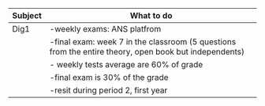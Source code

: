 
| Subject | What to do                                                                                            |
| ------- | ----------------------------------------------------------------------------------------------------- |
| Dig1    | -weekly exams: ANS platfrom                                                                           |
|         | -final exam: week 7 in the classroom (5 questions from the entire theory, open book but independents) |
|         | - weekly tests average are 60% of grade                                                               |
|         | -final exam is 30% of the grade                                                                       |
|         | -resit during period 2, first year                                                                    |
